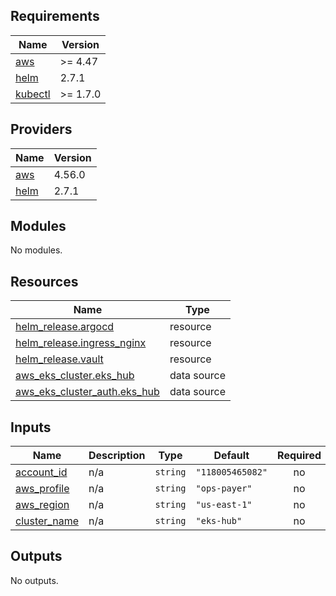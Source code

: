 <!-- BEGIN_TF_DOCS -->
## Requirements

| Name | Version |
|------|---------|
| <a name="requirement_aws"></a> [aws](#requirement\_aws) | >= 4.47 |
| <a name="requirement_helm"></a> [helm](#requirement\_helm) | 2.7.1 |
| <a name="requirement_kubectl"></a> [kubectl](#requirement\_kubectl) | >= 1.7.0 |

## Providers

| Name | Version |
|------|---------|
| <a name="provider_aws"></a> [aws](#provider\_aws) | 4.56.0 |
| <a name="provider_helm"></a> [helm](#provider\_helm) | 2.7.1 |

## Modules

No modules.

## Resources

| Name | Type |
|------|------|
| [helm_release.argocd](https://registry.terraform.io/providers/hashicorp/helm/2.7.1/docs/resources/release) | resource |
| [helm_release.ingress_nginx](https://registry.terraform.io/providers/hashicorp/helm/2.7.1/docs/resources/release) | resource |
| [helm_release.vault](https://registry.terraform.io/providers/hashicorp/helm/2.7.1/docs/resources/release) | resource |
| [aws_eks_cluster.eks_hub](https://registry.terraform.io/providers/hashicorp/aws/latest/docs/data-sources/eks_cluster) | data source |
| [aws_eks_cluster_auth.eks_hub](https://registry.terraform.io/providers/hashicorp/aws/latest/docs/data-sources/eks_cluster_auth) | data source |

## Inputs

| Name | Description | Type | Default | Required |
|------|-------------|------|---------|:--------:|
| <a name="input_account_id"></a> [account\_id](#input\_account\_id) | n/a | `string` | `"118005465082"` | no |
| <a name="input_aws_profile"></a> [aws\_profile](#input\_aws\_profile) | n/a | `string` | `"ops-payer"` | no |
| <a name="input_aws_region"></a> [aws\_region](#input\_aws\_region) | n/a | `string` | `"us-east-1"` | no |
| <a name="input_cluster_name"></a> [cluster\_name](#input\_cluster\_name) | n/a | `string` | `"eks-hub"` | no |

## Outputs

No outputs.
<!-- END_TF_DOCS -->